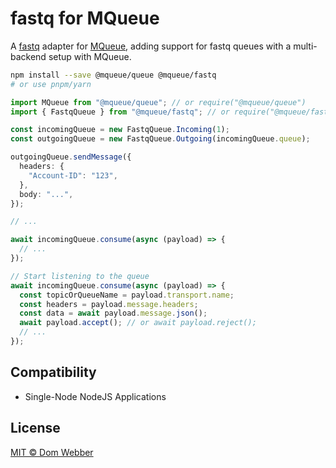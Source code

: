 # fastq for MQueue

A [fastq](https://github.com/mcollina/fastq) adapter for
[MQueue](https://github.com/domwebber/mqueue/blob/main/packages/queue/README.md),
adding support for fastq queues with a multi-backend setup with MQueue.

```bash
npm install --save @mqueue/queue @mqueue/fastq
# or use pnpm/yarn
```

```ts
import MQueue from "@mqueue/queue"; // or require("@mqueue/queue")
import { FastqQueue } from "@mqueue/fastq"; // or require("@mqueue/fastq")

const incomingQueue = new FastqQueue.Incoming(1);
const outgoingQueue = new FastqQueue.Outgoing(incomingQueue.queue);

outgoingQueue.sendMessage({
  headers: {
    "Account-ID": "123",
  },
  body: "...",
});

// ...

await incomingQueue.consume(async (payload) => {
  // ...
});

// Start listening to the queue
await incomingQueue.consume(async (payload) => {
  const topicOrQueueName = payload.transport.name;
  const headers = payload.message.headers;
  const data = await payload.message.json();
  await payload.accept(); // or await payload.reject();
  // ...
});
```

## Compatibility

- Single-Node NodeJS Applications

## License

[MIT © Dom Webber](./LICENSE)
